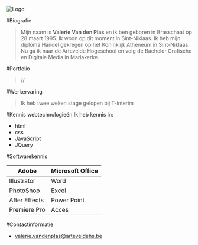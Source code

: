 ![Logo](http://demo.romanliutikov.com/github_icon.png "Het logo")

#Biografie
> Mijn naam is **Valerie Van den Plas** en ik ben geboren in Brasschaat op 28 maart 1995. Ik woon op dit moment in Sint-Niklaas. Ik heb mijn diploma Handel gekregen op het Koninklijk Atheneum in Sint-Niklaas. Nu ga ik naar de Artevelde Hogeschool en volg de Bachelor Grafische en Digitale Media in Mariakerke.

#Portfolio
>//

#Werkervaring
> Ik heb twee weken stage gelopen bij T-interim

#Kennis webtechnologieën
Ik heb kennis in:

* html
* css
* JavaScript
* JQuery


#Softwarekennis 

|Adobe|Microsoft Office|
|--------------------|:-------|
|Illustrator|Word|
|PhotoShop|Excel|
|After Effects|Power Point|
|Premiere Pro|Acces|


#Contactinformatie
* valerie.vandenplas@arteveldehs.be
